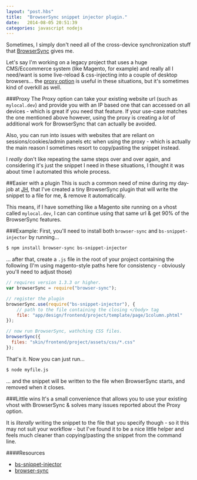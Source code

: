```yaml
---
layout: "post.hbs"
title:  "BrowserSync snippet injector plugin."
date:   2014-08-05 20:51:39
categories: javascript nodejs
---
```


Sometimes, I simply don't need all of the cross-device synchronization stuff that [BrowserSync](http://browsersync.io) gives me. 

Let's say I'm working on a legacy project that uses a huge CMS/Eccommerce system (like Magento, for example) and really all I need/want
is some live-reload & css-injecting into a couple of desktop browsers... the [proxy option](http://www.browsersync.io/docs/options/#option-proxy)
is useful in these situations, but it's sometimes kind of overkill as well.

###Proxy
The Proxy option can take your existing website url (such as `mylocal.dev`) and provide you with an IP based one that can accessed on all devices -
 which is great if you need that feature. If your use-case matches the one mentioned above however, using the proxy is creating a *lot* of
 additional work for BrowserSync that can actually be avoided.
 
 Also, you can run into issues with websites that are reliant on sessions/cookies/admin panels etc when using the proxy - which is actually
  the main reason I sometimes resort to copy/pasting the snippet instead.
 
 I *really* don't like repeating the same steps over and over again, and considering it's just the snippet I need in these situations, I thought
  it was about time I automated this whole process.
 
##Easier with a plugin
 This is such a common need of mine during my day-job at [JH](http://www.wearejh.com/), that I've created a tiny BrowserSync plugin
  that will write the snippet to a file for me, & remove it automatically. 
  
  This means, if I have something like a Magento site running on a vhost called `mylocal.dev`, I can can continue using that same url & get 90%
  of the BrowserSync features.
  
###Example:
First, you'll need to install both `browser-sync` and `bs-snippet-injector` by running...
 
```bash
$ npm install browser-sync bs-snippet-injector
```
 
... after that, create a `.js` file in the root of your project containing the following (I'm using magento-style paths here for consistency - 
obviously you'll need to adjust those)
   
```js
// requires version 1.3.3 or higher.
var browserSync = require("browser-sync");

// register the plugin
browserSync.use(require("bs-snippet-injector"), {
    // path to the file containing the closing </body> tag
    file: "app/design/frontend/project/template/page/1column.phtml" 
});

// now run BrowserSync, wathching CSS files.
browserSync({
  files: "skin/frontend/project/assets/css/*.css"
});
```

That's it. Now you can just run...
 
```bash
$ node myfile.js
```
 
... and the snippet will be written to the file when BrowserSync starts, and removed when it closes.

###Little wins
It's a small convenience that allows you to use your existing vhost with BrowserSync & solves many issues reported about the 
Proxy option.

It is *literally* writing the snippet to the file that you specify though - so it this may not suit your workflow - but I've found it to be a nice
little helper and feels much cleaner than copying/pasting the snippet from the command line.

####Resources

* [bs-snippet-injector](https://github.com/shakyShane/bs-snippet-injector)
* [browser-sync](https://github.com/shakyShane/browser-sync)
  
